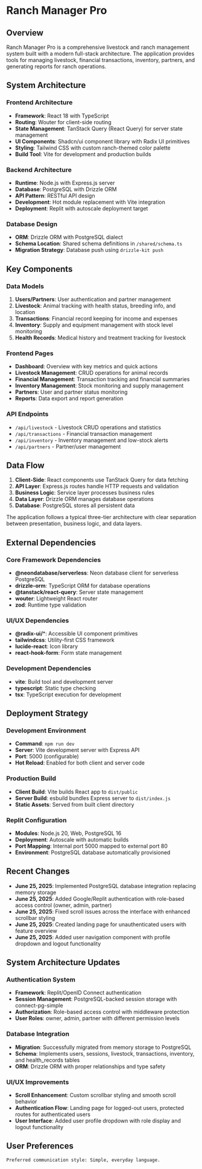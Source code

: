 # Ranch Manager Pro

## Overview

Ranch Manager Pro is a comprehensive livestock and ranch management system built with a modern full-stack architecture. The application provides tools for managing livestock, financial transactions, inventory, partners, and generating reports for ranch operations.

## System Architecture

### Frontend Architecture
- **Framework**: React 18 with TypeScript
- **Routing**: Wouter for client-side routing
- **State Management**: TanStack Query (React Query) for server state management
- **UI Components**: Shadcn/ui component library with Radix UI primitives
- **Styling**: Tailwind CSS with custom ranch-themed color palette
- **Build Tool**: Vite for development and production builds

### Backend Architecture
- **Runtime**: Node.js with Express.js server
- **Database**: PostgreSQL with Drizzle ORM
- **API Pattern**: RESTful API design
- **Development**: Hot module replacement with Vite integration
- **Deployment**: Replit with autoscale deployment target

### Database Design
- **ORM**: Drizzle ORM with PostgreSQL dialect
- **Schema Location**: Shared schema definitions in `/shared/schema.ts`
- **Migration Strategy**: Database push using `drizzle-kit push`

## Key Components

### Data Models
1. **Users/Partners**: User authentication and partner management
2. **Livestock**: Animal tracking with health status, breeding info, and location
3. **Transactions**: Financial record keeping for income and expenses
4. **Inventory**: Supply and equipment management with stock level monitoring
5. **Health Records**: Medical history and treatment tracking for livestock

### Frontend Pages
- **Dashboard**: Overview with key metrics and quick actions
- **Livestock Management**: CRUD operations for animal records
- **Financial Management**: Transaction tracking and financial summaries
- **Inventory Management**: Stock monitoring and supply management
- **Partners**: User and partner status monitoring
- **Reports**: Data export and report generation

### API Endpoints
- `/api/livestock` - Livestock CRUD operations and statistics
- `/api/transactions` - Financial transaction management
- `/api/inventory` - Inventory management and low-stock alerts
- `/api/partners` - Partner/user management

## Data Flow

1. **Client-Side**: React components use TanStack Query for data fetching
2. **API Layer**: Express.js routes handle HTTP requests and validation
3. **Business Logic**: Service layer processes business rules
4. **Data Layer**: Drizzle ORM manages database operations
5. **Database**: PostgreSQL stores all persistent data

The application follows a typical three-tier architecture with clear separation between presentation, business logic, and data layers.

## External Dependencies

### Core Framework Dependencies
- **@neondatabase/serverless**: Neon database client for serverless PostgreSQL
- **drizzle-orm**: TypeScript ORM for database operations
- **@tanstack/react-query**: Server state management
- **wouter**: Lightweight React router
- **zod**: Runtime type validation

### UI/UX Dependencies
- **@radix-ui/***: Accessible UI component primitives
- **tailwindcss**: Utility-first CSS framework
- **lucide-react**: Icon library
- **react-hook-form**: Form state management

### Development Dependencies
- **vite**: Build tool and development server
- **typescript**: Static type checking
- **tsx**: TypeScript execution for development

## Deployment Strategy

### Development Environment
- **Command**: `npm run dev`
- **Server**: Vite development server with Express API
- **Port**: 5000 (configurable)
- **Hot Reload**: Enabled for both client and server code

### Production Build
- **Client Build**: Vite builds React app to `dist/public`
- **Server Build**: esbuild bundles Express server to `dist/index.js`
- **Static Assets**: Served from built client directory

### Replit Configuration
- **Modules**: Node.js 20, Web, PostgreSQL 16
- **Deployment**: Autoscale with automatic builds
- **Port Mapping**: Internal port 5000 mapped to external port 80
- **Environment**: PostgreSQL database automatically provisioned

## Recent Changes
- **June 25, 2025**: Implemented PostgreSQL database integration replacing memory storage
- **June 25, 2025**: Added Google/Replit authentication with role-based access control (owner, admin, partner)
- **June 25, 2025**: Fixed scroll issues across the interface with enhanced scrollbar styling
- **June 25, 2025**: Created landing page for unauthenticated users with feature overview
- **June 25, 2025**: Added user navigation component with profile dropdown and logout functionality

## System Architecture Updates
### Authentication System
- **Framework**: Replit/OpenID Connect authentication
- **Session Management**: PostgreSQL-backed session storage with connect-pg-simple
- **Authorization**: Role-based access control with middleware protection
- **User Roles**: owner, admin, partner with different permission levels

### Database Integration
- **Migration**: Successfully migrated from memory storage to PostgreSQL
- **Schema**: Implements users, sessions, livestock, transactions, inventory, and health_records tables
- **ORM**: Drizzle ORM with proper relationships and type safety

### UI/UX Improvements
- **Scroll Enhancement**: Custom scrollbar styling and smooth scroll behavior
- **Authentication Flow**: Landing page for logged-out users, protected routes for authenticated users
- **User Interface**: Added user profile dropdown with role display and logout functionality

## User Preferences
```
Preferred communication style: Simple, everyday language.
```